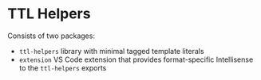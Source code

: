 # TTL Helpers

Consists of two packages:

- `ttl-helpers` library with minimal tagged template literals
- `extension` VS Code extension that provides format-specific Intellisense to the `ttl-helpers` exports